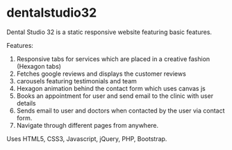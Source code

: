 # dentalstudio32

Dental Studio 32 is a static responsive website featuring basic features.

Features:
1. Responsive tabs for services which are placed in a creative fashion (Hexagon tabs)
2. Fetches google reviews and displays the customer reviews
3. carousels featuring testimonials and team
4. Hexagon animation behind the contact form which uses canvas js
5. Books an appointment for user and send email to the clinic with user details
6. Sends email to user and doctors when contacted by the user via contact form.
7. Navigate through different pages from anywhere.

Uses HTML5, CSS3, Javascript, jQuery, PHP, Bootstrap.
